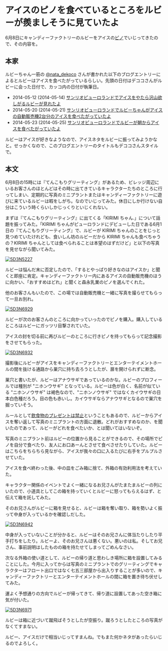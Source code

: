 ﻿# アイスのピノを食べているところをルビーが羨ましそうに見ていたよ

6月8日にキャンディーファクトリーのルビーをアイスの[ピノ](http://www.morinagamilk.co.jp/products/icecream/pino/170.html)でいじってきたので、その内容を。

## 本家

ルビーちゃん一筋の [@nata_dekoco](https://twitter.com/nata_dekoco) さんが書かれた以下のブログエントリーによるとルビーはアイスを食べたがっているらしい。先頭の日付はデココさんがルビーに会った日付で、カッコ内の日付が執筆日。

* 2014-05-12 (2014-05-14) [サンリオピューロランドでアイスをやたら沢山欲しがるルビーが見れたよ](http://dekoco.net/2014/05/14/6842)
* 2014-05-20 (2014-05-21) [サンリオピューロランドでルビーちゃんがアイスの自動販売機2台分のアイスを食べたがっていたよ](http://dekoco.net/2014/05/21/6945)
* 2014-05-23 (2014-05-25) [サンリオピューロランドでルビーが朝からアイスを食べたがっていたよ](http://dekoco.net/2014/05/25/6988)

ルビーはアイスが好きなようなので、アイスネタをルビーに振ってみようかなと。せっかくなので、このブログエントリーのタイトルもデココさんスタイルで。

## 本文

6月8日の15時には『てんこもりグリーティング』があるため、ビレッジ周辺にいるお客さんのほとんどはその時に出てきているキャラクターたちのところに行ってしまい、定期的に写真のミニプラントまたはキャンディーファクトリーに遊びに来ているルビーは暇をしがち。なのでいじってみた。休日にしか行けない自分はこういう時くらいしかじっくりといじくれない。

まずは『てんこもりグリーティング』に出てくる「KIRIMI ちゃん.」について話題を振ってみた。「KIRIMI ちゃんがピューロランドにデビューした日である6月1日の『てんこもりグリーティング』で、ルビーが KIRIMI ちゃんのことをじっと見つめていたけれども、食いしん坊のルビーだから KIRIMI ちゃんも食べちゃうの？KIRIMI ちゃんとしては食べられることは本望のはずだけど」と以下の写真を見せながら聞いてみた。

[![5D3N5227](https://farm3.staticflickr.com/2931/14329317415_4f32f1e661.jpg)](https://www.flickr.com/photos/ohtake_tomohiro/14329317415)

ルビーは悩んだ末に否定したので、「するとやっぱり好きなのはアイスか」と聞くと即座に肯定。キャンディーファクトリー内にあるアイスの自動販売機のほうに向かい、「おすすめはどれ」と聞くと森永乳業のピノを選んでくれた。

他のお客さんもいたので、この場では自動販売機と一緒に写真を撮らせてもらって一旦お別れ。

[![5D3N6929](https://farm6.staticflickr.com/5480/14389859912_a787311dd6.jpg)](https://www.flickr.com/photos/ohtake_tomohiro/14389859912)

ルビーが次のお客さんのところに向かっていったのでピノを購入。購入しているところはルビーにガッツリ目撃されていた。

アイスの封を切る前に再びルビーのところに行きピノを持ってもらって記念撮影をさせてもらった。

[![5D3N6932](https://farm4.staticflickr.com/3865/14411414493_a4e1bacc35.jpg)](https://www.flickr.com/photos/ohtake_tomohiro/14411414493)

撮影後にルビーがアイスをキャンディーファクトリーとエンターテイメントホールの間を抜ける通路から巣穴に持ち去ろうとしたが、扉を開けられずに断念。

巣穴と書いたが、ルビーはアナウサギであっているのかな。ルビーのプロフィールでは種別が "ニホンウサギ" となっている。ルビーは色が白く、名前が似ている "ニホンノウサギ" は褐色なので、"ニホンノウサギ" ではなくカイウサギの日本白色種だろう。目の色も赤いし。カイウサギならアナウサギとなるので巣穴を掘っていそう。

ルールとして[飲食物のプレゼントは禁止](http://puroland-blog.cocolog-nifty.com/blog/2014/03/post-72de.html)ということもあるので、ルビーからアイスを奪い返して写真のミニプラントの方面に退散。どれがおすすめなのか、を聞いたのであって、ルビーがどれを食べたいか、とは聞いてはいないぞ。

写真のミニプラント前はルビーの位置から見ることができるので、その場所でピノを自分で食べたり、友人にお口あーんとさせて食べさせたりしていた。ルビーはこちらをちらちら見ながら、アイスが我々の口に入るたびに右手をプルプルさせていた。

アイスを食べ終わった後、中の皿をごみ箱に捨て、外箱の有効利用法を考えていた。

キャラクター関係のイベントでよく一緒になるお兄さんがたまたまルビーの列にいたので、小道具としてこの箱を持っていくとルビーに怒ってもらえるはず、と伝えて箱を託してみた。

そのお兄さんがルビーに箱を見せると、ルビーは箱を奪い取り、箱を勢いよく振って中身が入っているかを確認しだした。

[![5D3N6942](https://farm3.staticflickr.com/2896/14368137906_5d455c3373.jpg)](https://www.flickr.com/photos/ohtake_tomohiro/14368137906)

中身が入っていないことが分かると、ルビーはそのお兄さんに体当たりしたり平手打ちをしたり。ルビーよ、そのお兄さんは悪くない。悪いのは私。そしてお兄さん、事前説明はしたものの箱を持たせてしまってごめんなさい。

次なる外箱の使い道として、ルビーの帰り道と思わしき場所に箱を設置してみることにした。今月に入ってからは写真のミニプラントでのグリーティングでキャラクターはフロート出口ではなく七五三部屋から出入りすることが多いので、キャンディーファクトリーとエンターテイメントホールの間に箱を置き待ち伏せしてみた。

運よく予想通りの方向でルビーが帰ってきて、帰り道に設置してあった空き箱に気が付いた。

[![5D3N6971](https://farm4.staticflickr.com/3866/14390205474_84e9572960.jpg)](https://www.flickr.com/photos/ohtake_tomohiro/14390205474)

ルビーは箱に近づいて蹴飛ばそうとしたが空振り。蹴ろうとしたところの写真がなくてすまない。

ルビー、アイスだけで相当いじってすまんね。でもまた何かネタがあったらいじるのでよろしく。

